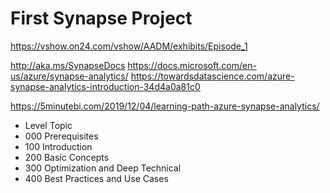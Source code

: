 # First Synapse Project 

https://vshow.on24.com/vshow/AADM/exhibits/Episode_1

http://aka.ms/SynapseDocs
https://docs.microsoft.com/en-us/azure/synapse-analytics/
https://towardsdatascience.com/azure-synapse-analytics-introduction-34d4a0a81c0


https://5minutebi.com/2019/12/04/learning-path-azure-synapse-analytics/

* Level   Topic
* 000  Prerequisites
* 100  Introduction
* 200  Basic Concepts
* 300  Optimization and Deep Technical
* 400  Best Practices and Use Cases
